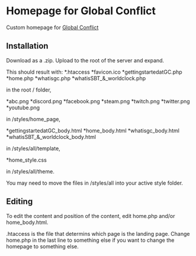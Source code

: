 Homepage for Global Conflict
============================
Custom homepage for [Global Conflict](http://global-conflict.org/)

Installation
------------
Download as a .zip. Upload to the root of the server and expand.

This should result with:
*.htaccess
*favicon.ico
*gettingstartedatGC.php
*home.php
*whatisgc.php
*whatisSBT_&_worldclock.php

in the root / folder,

*abc.png
*discord.png
*facebook.png
*steam.png
*twitch.png
*twitter.png
*youtube.png

in /styles/home_page,

*gettingstartedatGC_body.html
*home_body.html
*whatisgc_body.html
*whatisSBT_&_worldclock_body.html

in /styles/all/template,

*home_style.css

in /styles/all/theme.

You may need to move the files in /styles/all into your active style folder.

Editing
-------
To edit the content and position of the content, edit home.php and/or home_body.html.

.htaccess is the file that determins which page is the landing page. Change home.php in the 
last line to something else if you want to change the homepage to something else.
